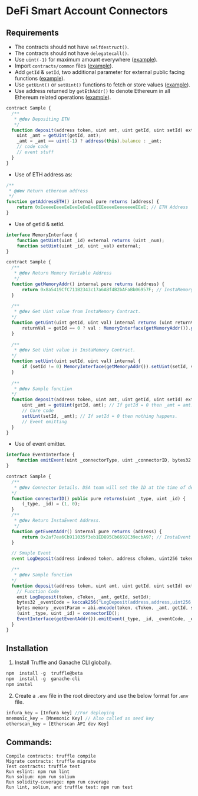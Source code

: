 # DeFi Smart Account Connectors

## Requirements

- The contracts should not have `selfdestruct()`.
- The contracts should not have `delegatecall()`.
- Use `uint(-1)` for maximum amount everywhere ([example](/)).
- Import `contracts/common` files ([example](/)).
- Add `getId` & `setId`, two additional parameter for external public facing functions ([example](/)).
- Use `getUint()` or `setUint()` functions to fetch or store values ([example](/)).
- Use address returned by `getEthAddr()` to denote Ethereum in all Ethereum related operations ([example](/)).

```javascript
contract Sample {
  /**
   * @dev Depositing ETH
   */
  function deposit(address token, uint amt, uint getId, uint setId) external payable{
    uint _amt = getUint(getId, amt);
    _amt = _amt == uint(-1) ? address(this).balance : _amt;
    // code code
    // event stuff
  }
}
```

- Use of ETH address as:

```javascript
/**
 * @dev Return ethereum address
 */
function getAddressETH() internal pure returns (address) {
    return 0xEeeeeEeeeEeEeeEeEeEeeEEEeeeeEeeeeeeeEEeE; // ETH Address
}
```

- Use of getId & setId.
  
```javascript
interface MemoryInterface {
    function getUint(uint _id) external returns (uint _num);
    function setUint(uint _id, uint _val) external;
}

contract Sample {
  /**
   * @dev Return Memory Variable Address
   */
  function getMemoryAddr() internal pure returns (address) {
      return 0x8a5419CfC711B2343c17a6ABf4B2bAFaBb06957F; // InstaMemory Address
  }
  
  /**
   * @dev Get Uint value from InstaMemory Contract.
  */
  function getUint(uint getId, uint val) internal returns (uint returnVal) {
      returnVal = getId == 0 ? val : MemoryInterface(getMemoryAddr()).getUint(getId);
  }
  
  /**
   * @dev Set Uint value in InstaMemory Contract.
  */
  function setUint(uint setId, uint val) internal {
      if (setId != 0) MemoryInterface(getMemoryAddr()).setUint(setId, val);
  }
  
  /**
   * @dev Sample function
  */
  function deposit(address token, uint amt, uint getId, uint setId) external payable{
      uint _amt = getUint(getId, amt); // If getId = 0 then _amt = amt.
      // Core code
      setUint(setId, _amt); // If setId = 0 then nothing happens.
      // Event emitting
  }
}
```

- Use of event emitter.
```javascript
interface EventInterface {
    function emitEvent(uint _connectorType, uint _connectorID, bytes32 _eventCode, bytes calldata _eventData) external;
}

contract Sample {
  /**
   * @dev Connector Details. DSA team will set the ID at the time of deployment.
  */
  function connectorID() public pure returns(uint _type, uint _id) {
      (_type, _id) = (1, 0);
  }
  /**
   * @dev Return InstaEvent Address.
   */
  function getEventAddr() internal pure returns (address) {
      return 0x2af7ea6Cb911035f3eb1ED895Cb6692C39ecbA97; // InstaEvent Address
  }

  // Smaple Event
  event LogDeposit(address indexed token, address cToken, uint256 tokenAmt, uint256 getId, uint256 setId);

  /**
   * @dev Sample function
  */
  function deposit(address token, uint amt, uint getId, uint setId) external payable{
    // Function Code
    emit LogDeposit(token, cToken, _amt, getId, setId);
    bytes32 _eventCode = keccak256("LogDeposit(address,address,uint256,uint256,uint256)");
    bytes memory _eventParam = abi.encode(token, cToken, _amt, getId, setId);
    (uint _type, uint _id) = connectorID();
    EventInterface(getEventAddr()).emitEvent(_type, _id, _eventCode, _eventParam);
  }
}
```

## Installation

1. Install Truffle and Ganache CLI globally.

```javascript
npm  install -g  truffle@beta
npm  install -g  ganache-cli
npm instal
```

2. Create a `.env` file in the root directory and use the below format for .`env` file.

```javascript
infura_key = [Infura key] //For deploying
mnemonic_key = [Mnemonic Key] // Also called as seed key
etherscan_key = [Etherscan API dev Key]
```  

## Commands:

```
Compile contracts: truffle compile
Migrate contracts: truffle migrate
Test contracts: truffle test
Run eslint: npm run lint
Run solium: npm run solium
Run solidity-coverage: npm run coverage
Run lint, solium, and truffle test: npm run test
```